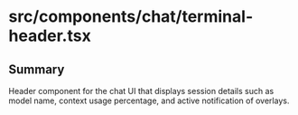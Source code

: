 # src/components/chat/terminal-header.tsx

## Summary
Header component for the chat UI that displays session details such as model name,
context usage percentage, and active notification of overlays.